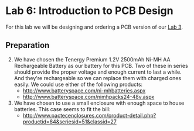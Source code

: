 # Lab 6: Introduction to PCB Design

For this lab we will be designing and ordering a PCB version of our [Lab 3](../Lab3/README.md).

## Preparation

2. We have chosen the Tenergy Premium 1.2V 2500mAh Ni-MH AA Rechargeable Battery as our battery for this PCB. Two of these in series should provide the proper voltage and enough current to last a while. And they're rechargeable so we can replace them with charged ones easily. We could use either of the following products:
    - http://www.batteryspace.com/ni-mhbatteries.aspx
    - http://www.batteryspace.com/nimhpacks24-48v.aspx
3. We have chosen to use a small enclosure with enough space to house batteries. This case seems to fit the bill:
    - http://www.pactecenclosures.com/product-detail.php?productid=84&seriesid=51&classid=27
